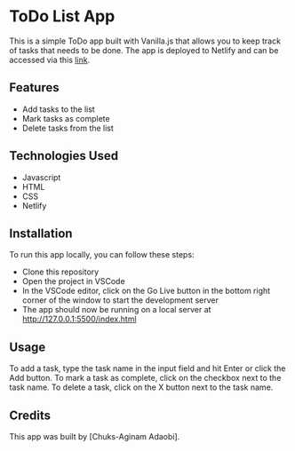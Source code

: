 # ToDo List App
This is a simple ToDo app built with Vanilla.js that allows you to keep track of tasks that needs to be done. The app is deployed to Netlify and can be accessed via this [link](https://jesstodoapp.netlify.app/).

## Features
- Add tasks to the list
- Mark tasks as complete
- Delete tasks from the list

## Technologies Used
- Javascript
- HTML
- CSS
- Netlify

## Installation
To run this app locally, you can follow these steps:

- Clone this repository
- Open the project in VSCode
- In the VSCode editor, click on the Go Live button in the bottom right corner of the window to start the development server
- The app should now be running on a local server at http://127.0.0.1:5500/index.html

## Usage
To add a task, type the task name in the input field and hit Enter or click the Add button. 
To mark a task as complete, click on the checkbox next to the task name. 
To delete a task, click on the X button next to the task name.

## Credits
This app was built by [Chuks-Aginam Adaobi].
